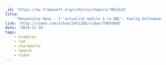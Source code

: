 ```yaml
---
_id: 'https://my.framasoft.org/u/borisschapira/?B5xSsQ'
title:
    '"Responsive News : l''actualité mobile à la BBC", Kaelig Deloumeau-Prigent'
link: 'http://vimeo.com/album/2451288/video/70056895'
date: '2014-12-16'
tags:
    - Examples
    - rwd
    - sharemarks
    - Speech
    - video
---
```


<div class="markdown"><p></p></div>
